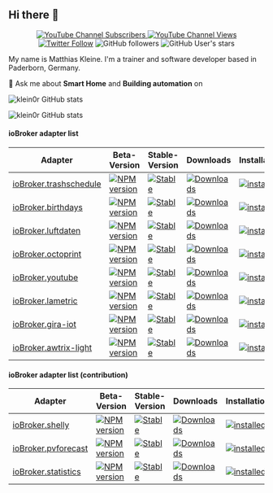 ## Hi there 👋

<p align=center>
  <a href="https://www.youtube.com/c/Hausautomatisierung-com/"><img alt="YouTube Channel Subscribers" src="https://img.shields.io/youtube/channel/subscribers/UCRDCsZvUg75Bibp9qYbHivw?label=haus-automatisierung.com&logo=youtube&style=flat-square"> <img alt="YouTube Channel Views" src="https://img.shields.io/youtube/channel/views/UCRDCsZvUg75Bibp9qYbHivw?logo=youtube&style=flat-square"></a> <a href="https://twitter.com/haus_automation"><img alt="Twitter Follow" src="https://img.shields.io/twitter/follow/haus_automation?logo=twitter&style=flat-square"></a> <img alt="GitHub followers" src="https://img.shields.io/github/followers/klein0r?logo=github&style=flat-square"> <img alt="GitHub User's stars" src="https://img.shields.io/github/stars/klein0r?affiliations=OWNER&logo=github&style=flat-square">
</p>

My name is Matthias Kleine. I'm a trainer and software developer based in Paderborn, Germany.

💬 Ask me about **Smart Home** and **Building automation** on

![klein0r GitHub stats](https://github-readme-stats.vercel.app/api?username=klein0r&show_icons=true&theme=calm)

![klein0r GitHub stats](https://github-readme-stats.vercel.app/api/top-langs/?username=klein0r&hide=perl&theme=calm)

#### ioBroker adapter list

| Adapter                                                                     | Beta-Version                                                                                                                   | Stable-Version                                                                                                          | Downloads                                                                                                                      | Installations                                                                                                                    |
|-----------------------------------------------------------------------------|--------------------------------------------------------------------------------------------------------------------------------|-------------------------------------------------------------------------------------------------------------------------|--------------------------------------------------------------------------------------------------------------------------------|----------------------------------------------------------------------------------------------------------------------------------|
| [ioBroker.trashschedule](https://github.com/klein0r/ioBroker.trashschedule) | [![NPM version](http://img.shields.io/npm/v/iobroker.trashschedule.svg)](https://www.npmjs.com/package/iobroker.trashschedule) | [![Stable](http://iobroker.live/badges/trashschedule-stable.svg)](http://iobroker.live/badges/trashschedule-stable.svg) | [![Downloads](https://img.shields.io/npm/dm/iobroker.trashschedule.svg)](https://www.npmjs.com/package/iobroker.trashschedule) | [![installed](http://iobroker.live/badges/trashschedule-installed.svg)](http://iobroker.live/badges/trashschedule-installed.svg) |
| [ioBroker.birthdays](https://github.com/klein0r/ioBroker.birthdays)         | [![NPM version](http://img.shields.io/npm/v/iobroker.birthdays.svg)](https://www.npmjs.com/package/iobroker.birthdays)         | [![Stable](http://iobroker.live/badges/birthdays-stable.svg)](http://iobroker.live/badges/birthdays-stable.svg)         | [![Downloads](https://img.shields.io/npm/dm/iobroker.birthdays.svg)](https://www.npmjs.com/package/iobroker.birthdays)         | [![installed](http://iobroker.live/badges/birthdays-installed.svg)](http://iobroker.live/badges/birthdays-installed.svg)         |
| [ioBroker.luftdaten](https://github.com/klein0r/ioBroker.luftdaten)         | [![NPM version](http://img.shields.io/npm/v/iobroker.luftdaten.svg)](https://www.npmjs.com/package/iobroker.luftdaten)         | [![Stable](http://iobroker.live/badges/luftdaten-stable.svg)](http://iobroker.live/badges/luftdaten-stable.svg)         | [![Downloads](https://img.shields.io/npm/dm/iobroker.luftdaten.svg)](https://www.npmjs.com/package/iobroker.luftdaten)         | [![installed](http://iobroker.live/badges/luftdaten-installed.svg)](http://iobroker.live/badges/luftdaten-installed.svg)         |
| [ioBroker.octoprint](https://github.com/klein0r/ioBroker.octoprint)         | [![NPM version](http://img.shields.io/npm/v/iobroker.octoprint.svg)](https://www.npmjs.com/package/iobroker.octoprint)         | [![Stable](http://iobroker.live/badges/octoprint-stable.svg)](http://iobroker.live/badges/octoprint-stable.svg)         | [![Downloads](https://img.shields.io/npm/dm/iobroker.octoprint.svg)](https://www.npmjs.com/package/iobroker.octoprint)         | [![installed](http://iobroker.live/badges/octoprint-installed.svg)](http://iobroker.live/badges/octoprint-installed.svg)         |
| [ioBroker.youtube](https://github.com/klein0r/ioBroker.youtube)             | [![NPM version](http://img.shields.io/npm/v/iobroker.youtube.svg)](https://www.npmjs.com/package/iobroker.youtube)             | [![Stable](http://iobroker.live/badges/youtube-stable.svg)](http://iobroker.live/badges/youtube-stable.svg)             | [![Downloads](https://img.shields.io/npm/dm/iobroker.youtube.svg)](https://www.npmjs.com/package/iobroker.youtube)             | [![installed](http://iobroker.live/badges/youtube-installed.svg)](http://iobroker.live/badges/youtube-installed.svg)             |
| [ioBroker.lametric](https://github.com/klein0r/ioBroker.lametric)           | [![NPM version](http://img.shields.io/npm/v/iobroker.lametric.svg)](https://www.npmjs.com/package/iobroker.lametric)           | [![Stable](http://iobroker.live/badges/lametric-stable.svg)](http://iobroker.live/badges/lametric-stable.svg)           | [![Downloads](https://img.shields.io/npm/dm/iobroker.lametric.svg)](https://www.npmjs.com/package/iobroker.lametric)           | [![installed](http://iobroker.live/badges/lametric-installed.svg)](http://iobroker.live/badges/lametric-installed.svg)           |
| [ioBroker.gira-iot](https://github.com/klein0r/ioBroker.gira-iot)           | [![NPM version](http://img.shields.io/npm/v/iobroker.gira-iot.svg)](https://www.npmjs.com/package/iobroker.gira-iot)           | [![Stable](http://iobroker.live/badges/gira-iot-stable.svg)](http://iobroker.live/badges/gira-iot-stable.svg)           | [![Downloads](https://img.shields.io/npm/dm/iobroker.gira-iot.svg)](https://www.npmjs.com/package/iobroker.gira-iot)           | [![installed](http://iobroker.live/badges/gira-iot-installed.svg)](http://iobroker.live/badges/gira-iot-installed.svg)           |
| [ioBroker.awtrix-light](https://github.com/klein0r/ioBroker.awtrix-light)   | [![NPM version](http://img.shields.io/npm/v/iobroker.awtrix-light.svg)](https://www.npmjs.com/package/iobroker.awtrix-light)   | [![Stable](http://iobroker.live/badges/awtrix-light-stable.svg)](http://iobroker.live/badges/awtrix-light-stable.svg)   | [![Downloads](https://img.shields.io/npm/dm/iobroker.awtrix-light.svg)](https://www.npmjs.com/package/iobroker.awtrix-light)   | [![installed](http://iobroker.live/badges/awtrix-light-installed.svg)](http://iobroker.live/badges/awtrix-light-installed.svg)   |


#### ioBroker adapter list (contribution)

| Adapter                                                                                   | Beta-Version                                                                                                             | Stable-Version                                                                                                    | Downloads                                                                                                                | Installations                                                                                                              |
|-------------------------------------------------------------------------------------------|--------------------------------------------------------------------------------------------------------------------------|-------------------------------------------------------------------------------------------------------------------|--------------------------------------------------------------------------------------------------------------------------|----------------------------------------------------------------------------------------------------------------------------|
| [ioBroker.shelly](https://github.com/iobroker-community-adapters/ioBroker.shelly)  | [![NPM version](http://img.shields.io/npm/v/iobroker.shelly.svg)](https://www.npmjs.com/package/iobroker.shelly)         | [![Stable](http://iobroker.live/badges/shelly-stable.svg)](http://iobroker.live/badges/shelly-stable.svg)         | [![Downloads](https://img.shields.io/npm/dm/iobroker.shelly.svg)](https://www.npmjs.com/package/iobroker.shelly)         | [![installed](http://iobroker.live/badges/shelly-installed.svg)](http://iobroker.live/badges/shelly-installed.svg)         |
| [ioBroker.pvforecast](https://github.com/iobroker-community-adapters/ioBroker.pvforecast) | [![NPM version](http://img.shields.io/npm/v/iobroker.pvforecast.svg)](https://www.npmjs.com/package/iobroker.pvforecast) | [![Stable](http://iobroker.live/badges/pvforecast-stable.svg)](http://iobroker.live/badges/pvforecast-stable.svg) | [![Downloads](https://img.shields.io/npm/dm/iobroker.pvforecast.svg)](https://www.npmjs.com/package/iobroker.pvforecast) | [![installed](http://iobroker.live/badges/pvforecast-installed.svg)](http://iobroker.live/badges/pvforecast-installed.svg) |
| [ioBroker.statistics](https://github.com/iobroker-community-adapters/ioBroker.statistics) | [![NPM version](http://img.shields.io/npm/v/iobroker.statistics.svg)](https://www.npmjs.com/package/iobroker.statistics) | [![Stable](http://iobroker.live/badges/statistics-stable.svg)](http://iobroker.live/badges/statistics-stable.svg) | [![Downloads](https://img.shields.io/npm/dm/iobroker.statistics.svg)](https://www.npmjs.com/package/iobroker.statistics) | [![installed](http://iobroker.live/badges/statistics-installed.svg)](http://iobroker.live/badges/statistics-installed.svg) |
